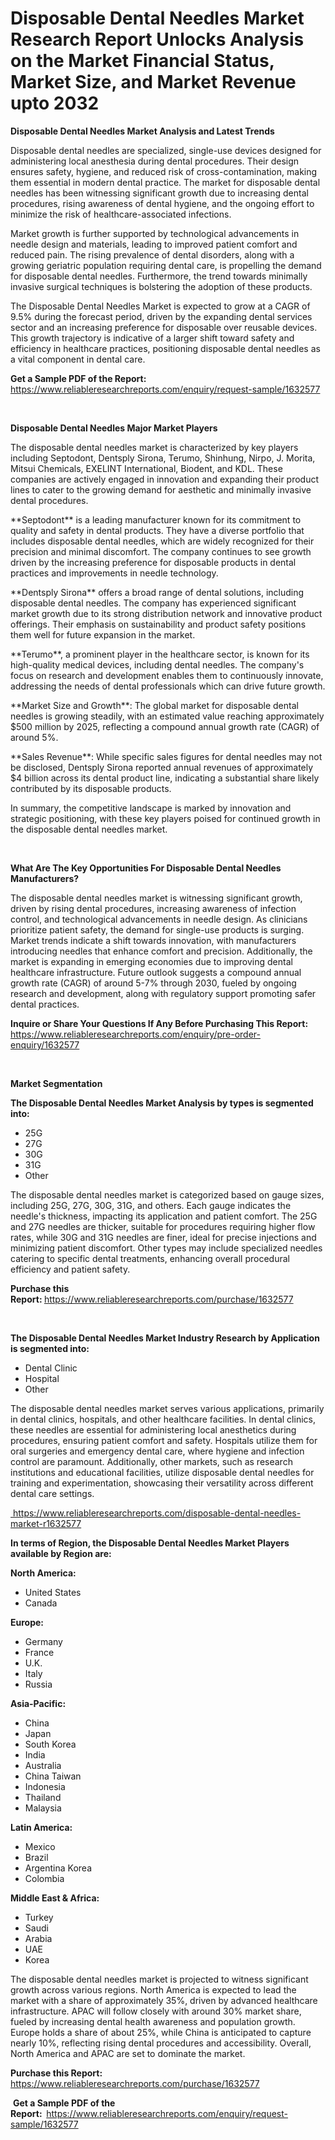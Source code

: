 <p><h1>Disposable Dental Needles Market Research Report Unlocks Analysis on the Market Financial Status, Market Size, and Market Revenue upto 2032</h1></p><p><strong>Disposable Dental Needles Market Analysis and Latest Trends</strong></p>
<p><p>Disposable dental needles are specialized, single-use devices designed for administering local anesthesia during dental procedures. Their design ensures safety, hygiene, and reduced risk of cross-contamination, making them essential in modern dental practice. The market for disposable dental needles has been witnessing significant growth due to increasing dental procedures, rising awareness of dental hygiene, and the ongoing effort to minimize the risk of healthcare-associated infections.</p><p>Market growth is further supported by technological advancements in needle design and materials, leading to improved patient comfort and reduced pain. The rising prevalence of dental disorders, along with a growing geriatric population requiring dental care, is propelling the demand for disposable dental needles. Furthermore, the trend towards minimally invasive surgical techniques is bolstering the adoption of these products. </p><p>The Disposable Dental Needles Market is expected to grow at a CAGR of 9.5% during the forecast period, driven by the expanding dental services sector and an increasing preference for disposable over reusable devices. This growth trajectory is indicative of a larger shift toward safety and efficiency in healthcare practices, positioning disposable dental needles as a vital component in dental care.</p></p>
<p><strong>Get a Sample PDF of the Report:&nbsp;</strong> <a href="https://www.reliableresearchreports.com/enquiry/request-sample/1632577?utm_campaign=3077&utm_medium=2&utm_source=Github&utm_content=ia&utm_term=13042025&utm_id=disposable-dental-needles">https://www.reliableresearchreports.com/enquiry/request-sample/1632577</a></p>
<p>&nbsp;</p>
<p><strong>Disposable Dental Needles Major Market Players</strong></p>
<p><p>The disposable dental needles market is characterized by key players including Septodont, Dentsply Sirona, Terumo, Shinhung, Nirpo, J. Morita, Mitsui Chemicals, EXELINT International, Biodent, and KDL. These companies are actively engaged in innovation and expanding their product lines to cater to the growing demand for aesthetic and minimally invasive dental procedures.</p><p>**Septodont** is a leading manufacturer known for its commitment to quality and safety in dental products. They have a diverse portfolio that includes disposable dental needles, which are widely recognized for their precision and minimal discomfort. The company continues to see growth driven by the increasing preference for disposable products in dental practices and improvements in needle technology.</p><p>**Dentsply Sirona** offers a broad range of dental solutions, including disposable dental needles. The company has experienced significant market growth due to its strong distribution network and innovative product offerings. Their emphasis on sustainability and product safety positions them well for future expansion in the market.</p><p>**Terumo**, a prominent player in the healthcare sector, is known for its high-quality medical devices, including dental needles. The company's focus on research and development enables them to continuously innovate, addressing the needs of dental professionals which can drive future growth.</p><p>**Market Size and Growth**: The global market for disposable dental needles is growing steadily, with an estimated value reaching approximately $500 million by 2025, reflecting a compound annual growth rate (CAGR) of around 5%. </p><p>**Sales Revenue**: While specific sales figures for dental needles may not be disclosed, Dentsply Sirona reported annual revenues of approximately $4 billion across its dental product line, indicating a substantial share likely contributed by its disposable products.</p><p>In summary, the competitive landscape is marked by innovation and strategic positioning, with these key players poised for continued growth in the disposable dental needles market.</p></p>
<p>&nbsp;</p>
<p><strong>What Are The Key Opportunities For Disposable Dental Needles Manufacturers?</strong></p>
<p><p>The disposable dental needles market is witnessing significant growth, driven by rising dental procedures, increasing awareness of infection control, and technological advancements in needle design. As clinicians prioritize patient safety, the demand for single-use products is surging. Market trends indicate a shift towards innovation, with manufacturers introducing needles that enhance comfort and precision. Additionally, the market is expanding in emerging economies due to improving dental healthcare infrastructure. Future outlook suggests a compound annual growth rate (CAGR) of around 5-7% through 2030, fueled by ongoing research and development, along with regulatory support promoting safer dental practices.</p></p>
<p><strong>Inquire or Share Your Questions If Any Before Purchasing This Report:</strong> <a href="https://www.reliableresearchreports.com/enquiry/pre-order-enquiry/1632577?utm_campaign=3077&utm_medium=2&utm_source=Github&utm_content=ia&utm_term=13042025&utm_id=disposable-dental-needles">https://www.reliableresearchreports.com/enquiry/pre-order-enquiry/1632577</a></p>
<p>&nbsp;</p>
<p><strong>Market Segmentation</strong></p>
<p><strong>The Disposable Dental Needles Market Analysis by types is segmented into:</strong></p>
<p><ul><li>25G</li><li>27G</li><li>30G</li><li>31G</li><li>Other</li></ul></p>
<p><p>The disposable dental needles market is categorized based on gauge sizes, including 25G, 27G, 30G, 31G, and others. Each gauge indicates the needle's thickness, impacting its application and patient comfort. The 25G and 27G needles are thicker, suitable for procedures requiring higher flow rates, while 30G and 31G needles are finer, ideal for precise injections and minimizing patient discomfort. Other types may include specialized needles catering to specific dental treatments, enhancing overall procedural efficiency and patient safety.</p></p>
<p><strong>Purchase this Report:&nbsp;</strong><a href="https://www.reliableresearchreports.com/purchase/1632577?utm_campaign=3077&utm_medium=2&utm_source=Github&utm_content=ia&utm_term=13042025&utm_id=disposable-dental-needles">https://www.reliableresearchreports.com/purchase/1632577</a></p>
<p>&nbsp;</p>
<p><strong>The Disposable Dental Needles Market Industry Research by Application is segmented into:</strong></p>
<p><ul><li>Dental Clinic</li><li>Hospital</li><li>Other</li></ul></p>
<p><p>The disposable dental needles market serves various applications, primarily in dental clinics, hospitals, and other healthcare facilities. In dental clinics, these needles are essential for administering local anesthetics during procedures, ensuring patient comfort and safety. Hospitals utilize them for oral surgeries and emergency dental care, where hygiene and infection control are paramount. Additionally, other markets, such as research institutions and educational facilities, utilize disposable dental needles for training and experimentation, showcasing their versatility across different dental care settings.</p></p>
<p><a href="https://www.reliableresearchreports.com/disposable-dental-needles-market-r1632577?utm_campaign=3077&utm_medium=2&utm_source=Github&utm_content=ia&utm_term=13042025&utm_id=disposable-dental-needles">&nbsp;https://www.reliableresearchreports.com/disposable-dental-needles-market-r1632577</a></p>
<p><strong>In terms of Region, the Disposable Dental Needles Market Players available by Region are:</strong></p>
<p>
    <p> <strong> North America: </strong>
        <ul>
            <li>United States</li>
            <li>Canada</li>
        </ul>
        </p> 
    <p> <strong> Europe: </strong>
        <ul>
            <li>Germany</li>
            <li>France</li>
            <li>U.K.</li>
            <li>Italy</li>
            <li>Russia</li>
        </ul>
        </p> 
    <p> <strong> Asia-Pacific: </strong>
        <ul>
            <li>China</li>
            <li>Japan</li>
            <li>South Korea</li>
            <li>India</li>
            <li>Australia</li>
            <li>China Taiwan</li>
            <li>Indonesia</li>
            <li>Thailand</li>
            <li>Malaysia</li>
        </ul>
        </p> 
    <p> <strong> Latin America: </strong>
        <ul>
            <li>Mexico</li>
            <li>Brazil</li>
            <li>Argentina Korea</li>
            <li>Colombia</li>
        </ul>
        </p> 
    <p> <strong> Middle East & Africa: </strong>
        <ul>
            <li>Turkey</li>
            <li>Saudi</li>
            <li>Arabia</li>
            <li>UAE</li>
            <li>Korea</li>
        </ul>
    </p>
    </p>
<p><p>The disposable dental needles market is projected to witness significant growth across various regions. North America is expected to lead the market with a share of approximately 35%, driven by advanced healthcare infrastructure. APAC will follow closely with around 30% market share, fueled by increasing dental health awareness and population growth. Europe holds a share of about 25%, while China is anticipated to capture nearly 10%, reflecting rising dental procedures and accessibility. Overall, North America and APAC are set to dominate the market.</p></p>
<p><strong>Purchase this Report: </strong><a href="https://www.reliableresearchreports.com/purchase/1632577?utm_campaign=3077&utm_medium=2&utm_source=Github&utm_content=ia&utm_term=13042025&utm_id=disposable-dental-needles">https://www.reliableresearchreports.com/purchase/1632577</a></p>
<p>&nbsp;<strong>Get a Sample PDF of the Report:&nbsp;&nbsp;</strong><a href="https://www.reliableresearchreports.com/enquiry/request-sample/1632577?utm_campaign=3077&utm_medium=2&utm_source=Github&utm_content=ia&utm_term=13042025&utm_id=disposable-dental-needles">https://www.reliableresearchreports.com/enquiry/request-sample/1632577</a></p>
<p><strong></strong></p>
<p><p></p><p></p><p></p></p>
